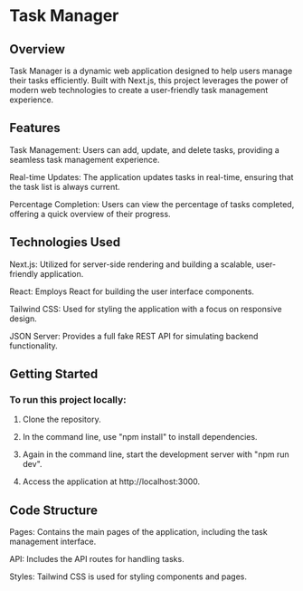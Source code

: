 # Task Manager
## **Overview**


Task Manager is a dynamic web application designed to help users manage their tasks efficiently. Built with Next.js, this project leverages the power of modern web technologies to create a user-friendly task management experience.


## **Features**


Task Management: Users can add, update, and delete tasks, providing a seamless task management experience.


Real-time Updates: The application updates tasks in real-time, ensuring that the task list is always current.


Percentage Completion: Users can view the percentage of tasks completed, offering a quick overview of their progress.


## **Technologies Used**


Next.js: Utilized for server-side rendering and building a scalable, user-friendly application.


React: Employs React for building the user interface components.


Tailwind CSS: Used for styling the application with a focus on responsive design.


JSON Server: Provides a full fake REST API for simulating backend functionality.


## **Getting Started**


### To run this project locally:

1. Clone the repository.


2. In the command line, use "npm install" to install dependencies.


3. Again in the command line, start the development server with "npm run dev".


4. Access the application at http://localhost:3000.


## **Code Structure**


Pages: Contains the main pages of the application, including the task management interface.


API: Includes the API routes for handling tasks.


Styles: Tailwind CSS is used for styling components and pages.

